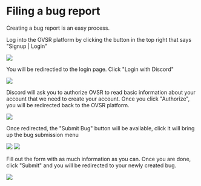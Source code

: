 # Filing a bug report

Creating a bug report is an easy process. 

Log into the OVSR platform by clicking the button in the top right that says "Signup | Login"

<img src="https://cdn.discordapp.com/attachments/1040461336846536704/1041804878739144815/image.png">

You will be redirectied to the login page. Click "Login with Discord"

<img src="https://cdn.discordapp.com/attachments/1040461336846536704/1041805348312469594/image.png">

Discord will ask you to authorize OVSR to read basic information about your account that we need to create your account. Once you click "Authorize", you will be redirected back to the OVSR platform.

<img src="https://cdn.discordapp.com/attachments/1040461336846536704/1041806046034939914/image.png">

Once redirected, the "Submit Bug" button will be available, click it will bring up the bug submission menu

<img src="https://cdn.discordapp.com/attachments/1040461336846536704/1041806425065791599/image.png">

<img src="https://cdn.discordapp.com/attachments/1040461336846536704/1041807079712768111/image.png">

Fill out the form with as much information as you can. Once you are done, click "Submit" and you will be redirected to your newly created bug.

<img src="https://cdn.discordapp.com/attachments/1040461336846536704/1041808505998418092/image.png">
 
